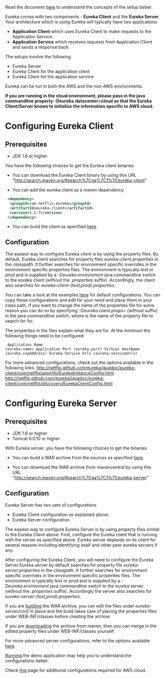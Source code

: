 Read the document [here](https://github.com/Netflix/eureka/wiki/Eureka-at-a-glance) to understand the concepts of the setup better.

Eureka comes with two components - **Eureka Client** and the **Eureka Server**. Your architecture which is using Eureka will typically have two applications

* **Application Client** which uses Eureka Client to make requests to the Application Service.
* **Application Service** which receives requests from Application Client and sends a response back.

The setups involve the following

* Eureka Server
* Eureka Client for the application client
* Eureka Client for the application service

Eureka can be run in both the AWS and the non-AWS environments.

**If you are running in the cloud environment, please pass in the java commandline property -Deureka.datacenter=cloud so that the Eureka Client/Server knows to initialize the information specific to AWS cloud.**

# Configuring Eureka Client

## Prerequisites

* JDK 1.6 or higher

You have the following choices to get the Eureka client binaries

* You can download the Eureka Client binary by using this URL "http://search.maven.org/#search%7Cga%7C1%7Ceureka-client"

* You can add the eureka client as a maven dependency
```xml
 <dependency>
  <groupId>com.netflix.eureka</groupId>
  <artifactId>eureka-client</artifactId>
  <version>1.1.7</version>
 </dependency>
```
* You can build the client as specified [here](https://github.com/Netflix/eureka/wiki/Building-Eureka-Client-and-Server).

## Configuration

The easiest way to configure Eureka client is by using the property files. By default, Eureka client searches for property files _eureka-client.properties_ in the _classpath_. It further searches for environment specific overrides in the environment specific properties files. The environment is typically _test_ or _prod_ and is supplied by a _-Deureka.environment_ java commandline switch to the eureka client (without the _.properties_ suffix). Accordingly, the client also searches for _eureka-client-{test,prod}.properties._

You can take a look at the examples [here](https://github.com/Netflix/eureka/tree/master/eureka-server/conf)  for default configurations. You can copy these configurations and edit for your need and place them in your class path. If you want to change the name of the properties file for some reason you can do so by specifying _-Deureka.client.props=<myprops>_  (without suffix) in the java commandline switch, where _<myprops>_ is the name of the property file to search for for.

The properties in the files explain what they are for. At the minimum the following things need to be configured
    <pre><code> 
    Application Name (eureka.name)
    Application Port (eureka.port)
    Virtual HostName (eureka.vipAddress)
    Eureka Service Urls (eureka.serviceUrls)
   </pre></code> 

For more advanced configurations, check out the options available in the following links.
http://netflix.github.com/eureka/javadoc/eureka-client/com/netflix/appinfo/EurekaInstanceConfig.html
http://netflix.github.com/eureka/javadoc/eureka-client/com/netflix/discovery/EurekaClientConfig.html

# Configuring Eureka Server

## Prerequisites

* JDK 1.6 or higher 
* Tomcat 6.0.10 or higher

With Eureka server, you have the following choices to get the binaries

*  You can build a WAR archive from the sources as specified [here](https://github.com/Netflix/eureka/wiki/Building-Eureka-Client-and-Server).

*  You can download the WAR archive from mavencentral by using this URL  
   "http://search.maven.org/#search%7Cga%7C1%7Ceureka-server" 

## Configuration

Eureka Server has two sets of configurations

* Eureka Client configuration as explained above.
* Eureka Server configuration.

The easiest way to configure Eureka Server is by using property files similar to the Eureka Client above. First, configure the Eureka client that is running with the server as specified above. Eureka server depends on its client for several reasons including identifying itself and other peer eureka servers if any.

After configuring the Eureka Client, you will need to configure the Eureka Server.Eureka server by default searches for property file _eureka-server.properties_ in the _classpath_. It further searches for environment specific overrides in the environment specific properties files. The environment is typically _test_ or _prod_ and is supplied by a _-Deureka.environment_ java commandline switch to the eureka server (without the _.properties_ suffix). Accordingly the server also searches for _eureka-server-{test,prod}.properties._

If you are [building](https://github.com/Netflix/eureka/wiki/Building-Eureka-Client-and-Server) the WAR archive, you can edit the files under _eureka-server/conf_ in place and the build takes care of placing the properties files under WEB-INF/classes before creating the archive.

If you are [downloading]("http://search.maven.org/#search%7Cga%7C1%7Ceureka-server" ) the archive from maven, then you can merge in the edited property files under WEB-INF/classes yourself.

For more advanced server configurations, refer to the options available [here](http://netflix.github.com/eureka/javadoc/eureka-core/com/netflix/eureka/EurekaServerConfig.html).

[Running](https://github.com/Netflix/eureka/wiki/Running-the-Demo-Application) the demo application may help you to understand the configurations better.

Check [this](https://github.com/Netflix/eureka/wiki/Configuring-Eureka-in-AWS-Cloud) page for additional configurations required for AWS cloud.